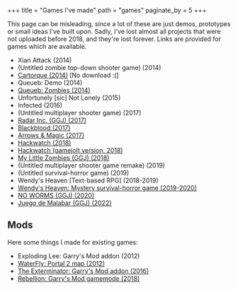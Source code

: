 +++
title = "Games I've made"
path = "games"
paginate_by = 5
+++

This page can be misleading, since a lot of these are just demos, prototypes or small ideas I've built upon.
Sadly, I've lost almost all projects that were not uploaded before 2018, and they're lost forever.
Links are provided for games which are available.

- Xian Attack (2014)
- (Untitled zombie top-down shooter game) (2014)
- [Cartorque (2014)](https://sinono3.itch.io/cartorque) [No download :(]
- Queueb: Demo (2014)
- [Queueb: Zombies (2014)](https://sinono3.itch.io/queueb-zombies)
- Unfortunely [sic] Not Lonely (2015)
- Infected (2016)
- (Untitled multiplayer shooter game) (2017)
- [Radar Inc. (GGJ) (2017)](https://v3.globalgamejam.org/2017/games/radar-inc)
- [Blackblood (2017)](https://gamejolt.com/games/blackblood/78829)
- [Arrows & Magic (2017)](https://gamejolt.com/games/arrowsandmagic/249740)
- [Hackwatch (2018)](https://sinono3.itch.io/hackwatch)
- [Hackwatch (gamejolt version, 2018)](https://gamejolt.com/games/hackwatch/247917)
- [My Little Zombies (GGJ) (2018)](https://v3.globalgamejam.org/2018/games/my-little-zombies)
- (Untitled multiplayer shooter game remake) (2019)
- (Untitled survival-horror game) (2019)
- Wendy's Heaven [Text-based RPG] (2018-2019)
- [Wendy's Heaven: Mystery survival-horror game (2019-2020)](https://sinono3.itch.io/wendy)
- [NO WORMS (GGJ) (2020)](https://v3.globalgamejam.org/2020/games/no-worms-0)
- [Juego de Malabar (GGJ) (2022)](https://v3.globalgamejam.org/2022/games/juego-de-malabar-5)

## Mods

Here some things I made for existing games:

- Exploding Lee: Garry's Mod addon (2012)
- [WaterFly: Portal 2 map (2012)](https://steamcommunity.com/sharedfiles/filedetails/?id=110717686)
- [The Exterminator: Garry's Mod addon (2016)](https://steamcommunity.com/sharedfiles/filedetails/?id=434143370)
- [Rebellion: Garry's Mod gamemode (2018)](https://steamcommunity.com/sharedfiles/filedetails/?id=839744028)
